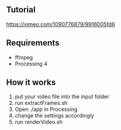 ## Tutorial
https://vimeo.com/1090776879/9916005fd6

## Requirements
- ffmpeg
- Processing 4


## How it works
1. put your video file into the input folder
2. run extractFrames.sh
3. Open ./app in Processing 
4. change the settings accordingly
5. run renderVideo.sh